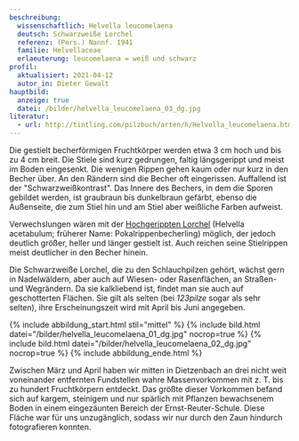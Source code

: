 ```yaml
---
beschreibung:
  wissenschaftlich: Helvella leucomelaena
  deutsch: Schwarzweiße Lorchel
  referenz: (Pers.) Nannf. 1941
  familie: Helvellaceae
  erlaeuterung: leucomelaena = weiß und schwarz
profil:
  aktualisiert: 2021-04-12
  autor_in: Dieter Gewalt
hauptbild:
  anzeige: true
  datei: /bilder/helvella_leucomelaena_03_dg.jpg
literatur:
  - url: http://tintling.com/pilzbuch/arten/h/Helvella_leucomelaena.html
---
```

Die gestielt becherförmigen Fruchtkörper werden etwa 3 cm hoch und bis zu 4 cm breit. Die Stiele sind kurz gedrungen, faltig längsgerippt und meist im Boden eingesenkt. Die wenigen Rippen gehen kaum oder nur kurz in den Becher über. An den Rändern sind die Becher oft eingerissen. Auffallend ist der "Schwarzweißkontrast". Das Innere des Bechers, in dem die Sporen gebildet werden, ist graubraun bis dunkelbraun gefärbt, ebenso die Außenseite, die zum Stiel hin und am Stiel aber weißliche Farben aufweist.

Verwechslungen wären mit der [Hochgerippten Lorchel](/pilze/helvella-acetabulum-hochgerippte-lorchel) (Helvella acetabulum; früherer Name: Pokalrippenbecherling) möglich, der jedoch deutlich größer, heller und länger gestielt ist. Auch reichen seine Stielrippen meist deutlicher in den Becher hinein.

Die Schwarzweiße Lorchel, die zu den Schlauchpilzen gehört, wächst gern in Nadelwäldern, aber auch auf Wiesen- oder Rasenflächen, an Straßen- und Wegrändern. Da sie kalkliebend ist, findet man sie auch auf geschotterten Flächen. Sie gilt als selten (bei *123pilze* sogar als sehr selten), ihre Erscheinungszeit wird mit April bis Juni angegeben.

{% include abbildung_start.html stil="mittel" %}
{% include bild.html datei="/bilder/helvella_leucomelaena_01_dg.jpg" nocrop=true %}
{% include bild.html datei="/bilder/helvella_leucomelaena_02_dg.jpg" nocrop=true %}
{% include abbildung_ende.html %}

Zwischen März und April haben wir mitten in Dietzenbach an drei nicht weit voneinander entfernten Fundstellen wahre Massenvorkommen mit z. T. bis zu hundert Fruchtkörpern entdeckt. Das größte dieser Vorkommen befand sich auf kargem, steinigem und nur spärlich mit Pflanzen bewachsenem Boden in einem eingezäunten Bereich der Ernst-Reuter-Schule. Diese Fläche war für uns unzugänglich, sodass wir nur durch den Zaun hindurch fotografieren konnten.
